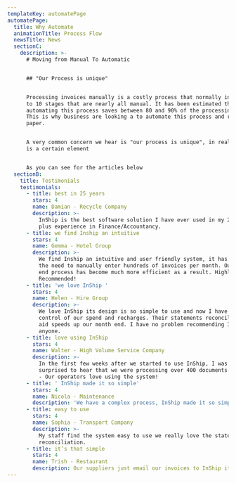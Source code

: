 ```yaml
---
templateKey: automatePage
automatePage:
  title: Why Automate
  animationTitle: Process Flow
  newsTitle: News
  sectionC:
    description: >-
      # Moving from Manual To Automatic


      ## "Our Process is unique"


      Processing invoices manually is a costly process that normally involves 8
      to 10 stages that are nearly all manual. It has been estimated that
      automating this process saves between 80 and 90% of the processing time.
      This is why business are looking a to automate this process and remove the
      paper.


      A very common concern we hear is "our process is unique", in reality there
      is a certain element 


      As you can see for the articles below
  sectionB:
    title: Testimonials
    testimonials:
      - title: best in 25 years
        stars: 4
        name: Damian - Recycle Company
        description: >-
          InShip is the best software solution I have ever used in my 25 years
          plus experience in Finance/Accountancy.
      - title: we find Inship an intuitive
        stars: 4
        name: Gemma - Hotel Group
        description: >-
          We find Inship an intuitive and user friendly system, it has removed
          the need to manually enter hundreds of invoices per month. Our month
          end process has become much more efficient as a result. Highly
          Recommended!
      - title: 'we love InShip '
        stars: 4
        name: Helen - Hire Group
        description: >-
          We love InShip its design is so simple to use and now I have full
          control of our spend and recharges. Their statements reconciliation
          aid speeds up our month end. I have no problem recommending InShip to
          anyone.
      - title: love using InShip
        stars: 4
        name: Walter - High Volume Service Company
        description: >-
          In the first few weeks after we started to use InShip, I was really
          surprised to hear that we were processing over 400 documents in a week
          - Our operators love using the system!
      - title: ' InShip made it so simple'
        stars: 4
        name: Nicola - Maintenance
        description: 'We have a complex process, InShip made it so simple'
      - title: easy to use
        stars: 4
        name: Sophia - Transport Company
        description: >-
          My staff find the system easy to use we really love the statement
          reconciliation.
      - title: it’s that simple
        stars: 4
        name: Trish - Restaurant
        description: Our suppliers just email our invoices to InShip it’s that simple.
---
```

